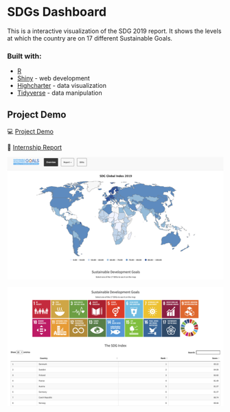 # SDGs Dashboard

<!-- ABOUT THE PROJECT -->

This is a interactive visualization of the SDG 2019 report. It shows the levels at which the country are on 17 different Sustainable Goals.

### Built with:

* [R](https://www.r-project.org/)
* [Shiny](https://shiny.rstudio.com/) - web development
* [Highcharter](https://jkunst.com/highcharter/) - data visualization
* [Tidyverse](https://www.tidyverse.org/) - data manipulation

## Project Demo

💻 [Project Demo](https://diwashrestha.shinyapps.io/SDG_Report_2019/)

📄 [Internship Report](https://github.com/diwashrestha/SDGs_Dashboard/blob/master/Internship-Report-Diwash.pdf)


![](https://github.com/diwashrestha/SDGs_Dashboard/blob/master/sdg1.png?raw=true)

![](https://github.com/diwashrestha/SDGs_Dashboard/blob/master/sdg2.png?raw=true)




